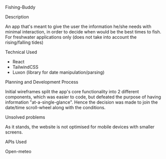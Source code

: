 Fishing-Buddy

Description

An app that's meant to give the user the information he/she needs with minimal interaction, in order to decide when would be the best times to fish. For freshwater applications only (does not take into account the rising/falling tides)

Technical Used

- React
- TailwindCSS
- Luxon (library for date manipulation/parsing)

Planning and Development Process

Initial wireframes split the app's core functionality into 2 different components, which was easier to code, but defeated the purpose of having information "at-a-single-glance". Hence the decision was made to join the date/time scroll-wheel along with the conditions.

Unsolved problems

As it stands, the website is not optimised for mobile devices with smaller screens.

APIs Used

Open-meteo
